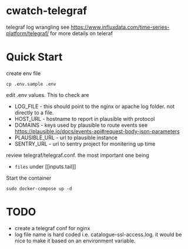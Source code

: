 # cwatch-telegraf
telegraf log wrangling
see https://www.influxdata.com/time-series-platform/telegraf/ for more details on teleraf

# Quick Start

create env file
```
cp .env.sample .env
```

edit .env values. This to check are
  - LOG_FILE - this should point to the nginx or apache log folder. not directly to a file.
  - HOST_URL - hostname to report in plausible with protocol
  - DOMAINS - keys used by plausible to route events see https://plausible.io/docs/events-api#request-body-json-parameters
  - PLAUSIBLE_URL - url to plausible instance 
  - SENTRY_URL - url to sentry project for monitering up time

review telegraf/telegraf.conf. the most important one being
  - `files` under [[inputs.tail]]

Start the container
```
sudo docker-compose up -d
```


# TODO
- create a telegraf conf for nginx
- log file name is hard coded i.e. catalogue-ssl-access.log. it would be nice to make it based on an environment variable.